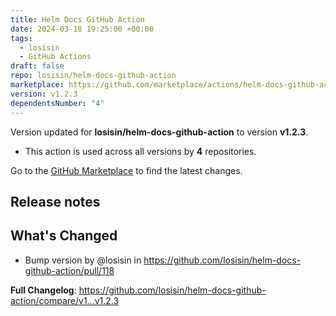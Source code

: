 ```yaml
---
title: Helm Docs GitHub Action
date: 2024-03-18 19:25:00 +00:00
tags:
  - losisin
  - GitHub Actions
draft: false
repo: losisin/helm-docs-github-action
marketplace: https://github.com/marketplace/actions/helm-docs-github-action
version: v1.2.3
dependentsNumber: "4"
---
```



Version updated for **losisin/helm-docs-github-action** to version **v1.2.3**.
- This action is used across all versions by **4** repositories.

Go to the [GitHub Marketplace](https://github.com/marketplace/actions/helm-docs-github-action) to find the latest changes.

## Release notes

## What's Changed
* Bump version by @losisin in https://github.com/losisin/helm-docs-github-action/pull/118


**Full Changelog**: https://github.com/losisin/helm-docs-github-action/compare/v1...v1.2.3
